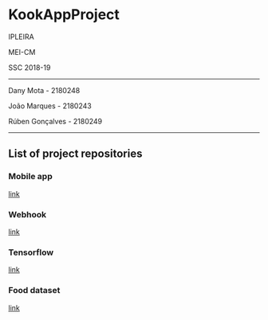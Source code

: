 # KookAppProject
IPLEIRA

MEI-CM

SSC 2018-19
******
Dany Mota       - 2180248

João Marques    - 2180243

Rúben Gonçalves - 2180249


******
## List of project repositories

### Mobile app
[link](https://github.com/joaopmarques66/KookApp)

### Webhook
[link](https://github.com/rbgoncalves/KookAppWebHook)

### Tensorflow
[link](https://github.com/joaopmarques66/TensorFlow)

### Food dataset
[link](https://github.com/joaopmarques66/FoodDataset)
